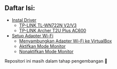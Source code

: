 ## Daftar Isi:
- [Instal Driver]()
  - [TP-LINK TL-WN722N V2/V3](https://github.com/fixploit03/Pentest-WiFi/blob/main/instal%20driver/TP-LINK%20TL-WN722N%20V2/README.md)
  - [TP-LINK Archer T2U Plus AC600]()
- [Setup Adapter Wi-Fi](https://github.com/fixploit03/Pentest-WiFi/blob/main/docs/setup%20adapter%20wifi.md#setup-adapter-wi-fi)
  - [Menyambungkan Adapter Wi-Fi ke VirtualBox](https://github.com/fixploit03/Pentest-WiFi/blob/main/docs/setup%20adapter%20wifi.md#menyambungkan-adapter-wi-fi-ke-virtualbox)
  - [Aktifkan Mode Monitor](https://github.com/fixploit03/Pentest-WiFi/blob/main/docs/setup%20adapter%20wifi.md#aktifkan-mode-monitor)
  - [Nonaktifkan Mode Monitor](https://github.com/fixploit03/Pentest-WiFi/blob/main/docs/setup%20adapter%20wifi.md#nonaktifkan-mode-monitor)

Repositori ini masih dalam tahap pengembangan 🚧
